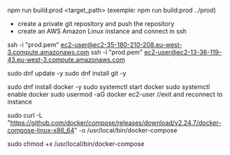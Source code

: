 npm run build:prod <target_path> (exemple: npm run build:prod ../prod)

- create a private git repository and push the repository
- create an AWS Amazon Linux instance and connect in ssh

ssh -i "prod.pem" ec2-user@ec2-35-180-210-208.eu-west-3.compute.amazonaws.com
ssh -i "prod.pem" ec2-user@ec2-13-36-119-43.eu-west-3.compute.amazonaws.com

sudo dnf update -y
sudo dnf install git -y

sudo dnf install docker -y
sudo systemctl start docker
sudo systemctl enable docker
sudo usermod -aG docker ec2-user
//exit and reconnect to instance

sudo curl -L "https://github.com/docker/compose/releases/download/v2.24.7/docker-compose-linux-x86_64" -o /usr/local/bin/docker-compose

sudo chmod +x /usr/local/bin/docker-compose
